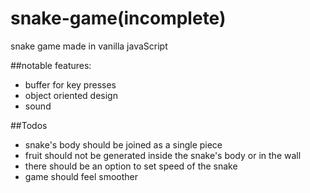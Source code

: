 # snake-game(incomplete)
snake game made in vanilla javaScript

##notable features:
* buffer for key presses
* object oriented design
* sound

##Todos
* snake's body should be joined as a single piece
* fruit should not be generated inside the snake's body or in the wall
* there should be an option to set speed of the snake
* game should feel smoother
